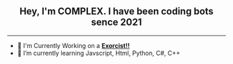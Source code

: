 
## <div align="center">Hey, I'm COMPLEX. I have been coding bots sence 2021</div>  


***

- :telescope: I'm Currently Working on a [**Exorcist!!**](https://discord.gg/pN6tK5c4jy)
- 🌱 I’m currently learning Javscript, Html, Python, C#, C++

<br/>
